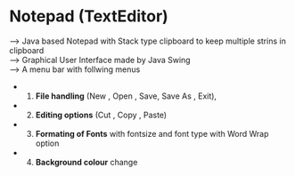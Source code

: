 #  Notepad (TextEditor)

--> Java based Notepad with Stack type clipboard to keep multiple strins in clipboard\
--> Graphical User Interface made by Java Swing\
--> A menu bar with follwing menus
 * 1. **File handling** (New , Open , Save, Save As , Exit),
 * 2. **Editing options** (Cut , Copy , Paste)
 * 3. **Formating of Fonts** with fontsize and font type with Word Wrap option
 * 4. **Background colour** change
